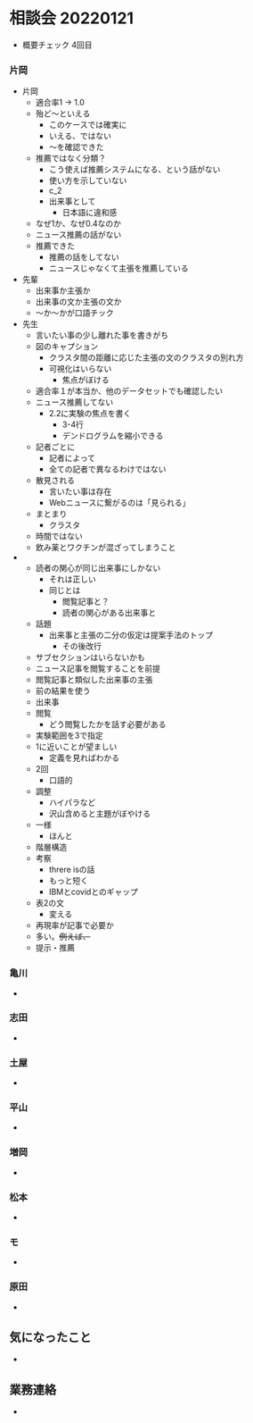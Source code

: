 <!-- tex script for md -->
<script type="text/javascript" async src="https://cdnjs.cloudflare.com/ajax/libs/mathjax/2.7.7/MathJax.js?config=TeX-MML-AM_CHTML">
</script>
<script type="text/x-mathjax-config">
 MathJax.Hub.Config({
 tex2jax: {
 inlineMath: [['$', '$'] ],
 displayMath: [ ['$$','$$'], ["\\[","\\]"] ]
 }
 });
</script>

# 相談会 20220121
- 概要チェック 4回目

### 片岡
- 片岡
    - 適合率1 -> 1.0
    - 殆ど～といえる
        - このケースでは確実に
        - いえる、ではない
        - ～を確認できた
    - 推薦ではなく分類？
        - こう使えば推薦システムになる、という話がない
        - 使い方を示していない
        - c_2
        - 出来事として
            - 日本語に違和感
    - なぜ1か、なぜ0.4なのか
    - ニュース推薦の話がない
    - 推薦できた
        - 推薦の話をしてない
        - ニュースじゃなくて主張を推薦している
- 先輩
    - 出来事か主張か
    - 出来事の文か主張の文か
    - ～か～かが口語チック
- 先生
    - 言いたい事の少し離れた事を書きがち
    - 図のキャプション
        - クラスタ間の距離に応じた主張の文のクラスタの別れ方
        - 可視化はいらない
            - 焦点がぼける
    - 適合率１が本当か、他のデータセットでも確認したい
    - ニュース推薦してない
        - 2.2に実験の焦点を書く
            - 3-4行
            - デンドログラムを縮小できる
    - 記者ごとに
        - 記者によって
        - 全ての記者で異なるわけではない
    - 散見される
        - 言いたい事は存在
        - Webニュースに繋がるのは「見られる」
    - まとまり
        - クラスタ
    - 時間ではない
    -   飲み薬とワクチンが混ざってしまうこと
-   - 読者の関心が同じ出来事にしかない
        - それは正しい
        - 同じとは
            - 閲覧記事と？
            - 読者の関心がある出来事と
    - 話題
        - 出来事と主張の二分の仮定は提案手法のトップ
            - その後改行
    - サブセクションはいらないかも
    - ニュース記事を閲覧することを前提
    - 閲覧記事と類似した出来事の主張
    - 前の結果を使う
    - 出来事
    - 閲覧
        - どう閲覧したかを話す必要がある
    - 実験範囲を3で指定
    - 1に近いことが望ましい
        - 定義を見ればわかる
    - 2回
        - 口語的
    - 調整
        - ハイパラなど
        - 沢山含めると主題がぼやける
    - 一様
        - ほんと
    - 階層構造
    - 考察
        - threre isの話
        - もっと短く
        - IBMとcovidとのギャップ
    - 表2の文
        - 変える
    - 再現率が記事で必要か
    - 多い。~~例えば、~~
    - 提示・推薦

### 亀川
- 

### 志田
- 

### 土屋
- 

### 平山
- 

### 増岡
- 

### 松本
- 

### モ
- 

### 原田
- 

## 気になったこと
- 

## 業務連絡
- 

